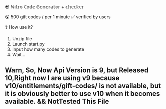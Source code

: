 😎 ℕ𝕚𝕥𝕣𝕠 ℂ𝕠𝕕𝕖 𝔾𝕖𝕟𝕖𝕣𝕒𝕥𝕠𝕣 + 𝕔𝕙𝕖𝕔𝕜𝕖𝕣

😮 500 gift codes / per 1 minute
✅ verified by users



❓  How use it?
1. Unzip file
2. Launch start.py
3. Input how many codes to generate
4. Wait...

## Warn, So, Now Api Version is 9, but Released 10,Right now I are using v9 because v10/entitlements/gift-codes/ is not available, but it is obviously better to use v10 when it becomes available. && NotTested This File
